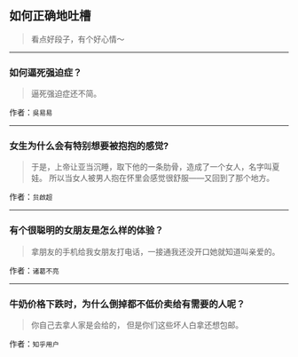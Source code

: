 ## 如何正确地吐槽

> 看点好段子，有个好心情～


 
---

### 如何逼死强迫症？

> 逼死强迫症还不简。


作者：`吳易易`

---

### 女生为什么会有特别想要被抱抱的感觉?

> 于是，上帝让亚当沉睡，取下他的一条肋骨，造成了一个女人，名字叫夏娃。
> 所以当女人被男人抱在怀里会感觉很舒服——又回到了那个地方。


作者：`贠啟超`

---

### 有个很聪明的女朋友是怎么样的体验？

> 拿朋友的手机给我女朋友打电话，一接通我还没开口她就知道叫亲爱的。


作者：`诸葛不亮`

---

### 牛奶价格下跌时，为什么倒掉都不低价卖给有需要的人呢？

> 你自己去拿人家是会给的，
> 但是你们这些坏人白拿还想包邮。


作者：`知乎用户`